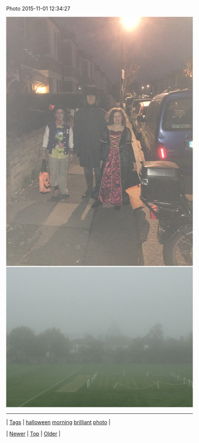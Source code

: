<!--
title: Photo 2015-11-01 12
date: 2020-06-28T15:27:00.097Z
tags: halloween, morning, brilliant, photo
-->


Photo 2015-11-01 12:34:27

![](132328483412-0.jpg)
![](132328483412-1.jpg)

<!--BOTTOM-POST-NAVIGATION-->
---

| [Tags](tags.md) | [halloween](tag-halloween.md) [morning](tag-morning.md) [brilliant](tag-brilliant.md) [photo](tag-photo.md) |

| [Newer](132328378269.md) | [Top](index.md) | [Older](132328502494.md) |